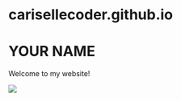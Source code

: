 # carisellecoder.github.io
<html>

<body>
  <h1>YOUR NAME</h1>
  <p>Welcome to my website!</p>
  <img src="https://content.codecademy.com/articles/github-pages-via-web-app/happy-ice-cream.gif" />
</body>

</html>
